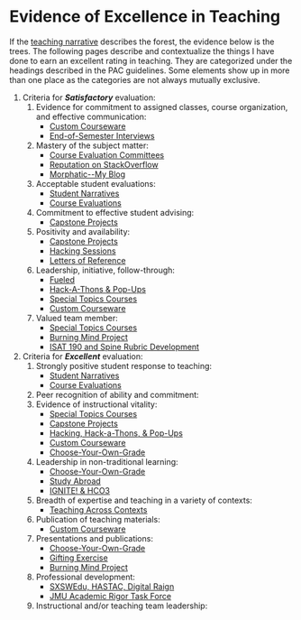 # Evidence of Excellence in Teaching

If the [teaching narrative](/teaching/teaching_narrative.md) describes the forest, the evidence below is the trees. The following pages describe and contextualize the things I have done to earn an excellent rating in teaching. They are categorized under the headings described in the PAC guidelines. Some elements show up in more than one place as the categories are not always mutually exclusive.

1. Criteria for **_Satisfactory_** evaluation:
    1. Evidence for commitment to assigned classes, course organization, and effective communication:
        * [Custom Courseware](/teaching/courseware.md)
        * [End-of-Semester Interviews](/teaching/interviews.md)
    2. Mastery of the subject matter:
        * [Course Evaluation Committees](/service/course_evals.md)
        * [Reputation on StackOverflow](/teaching/stackoverflow.md)
        * [Morphatic--My Blog](/teaching/blog.md)
    3. Acceptable student evaluations:
        * [Student Narratives](/teaching/narratives.md)
        * [Course Evaluations](/teaching/evaluations.md)
    4. Commitment to effective student advising:
        * [Capstone Projects](/teaching/capstones.md)
    5. Positivity and availability:
        * [Capstone Projects](/teaching/capstones.md)
        * [Hacking Sessions](/teaching/hacking.md)
        * [Letters of Reference](/teaching/letters.md)
    6. Leadership, initiative, follow-through:
        * [Fueled](/teaching/fueled.md)
        * [Hack-A-Thons & Pop-Ups](/teaching/hacking.md)
        * [Special Topics Courses](/teaching/special.md)
        * [Custom Courseware](/teaching/courseware.md)
    7. Valued team member:
        * [Special Topics Courses](/teaching/special.md)
        * [Burning Mind Project](/scholarship/burning_mind.md)
        * [ISAT 190 and Spine Rubric Development](/teaching/spine.md)
2. Criteria for **_Excellent_** evaluation:
    1. Strongly positive student response to teaching:
        * [Student Narratives](/teaching/narratives.md)
        * [Course Evaluations](/teaching/evaluations.md)
    2. Peer recognition of ability and commitment:
    3. Evidence of instructional vitality:
        * [Special Topics Courses](/teaching/special.md)
        * [Capstone Projects](/teaching/capstones.md)
        * [Hacking, Hack-a-Thons, & Pop-Ups](/teaching/hacking.md)
        * [Custom Courseware](/teaching/courseware.md)
        * [Choose-Your-Own-Grade](/teaching/cyog.md)
    4. Leadership in non-traditional learning:
        * [Choose-Your-Own-Grade](/teaching/cyog.md)
        * [Study Abroad](/teaching/abroad.md)
        * [IGNITE! & HCO3](/teaching/ignite.md)
    5. Breadth of expertise and teaching in a variety of contexts:
        * [Teaching Across Contexts](/teaching/contexts.md)
    6. Publication of teaching materials:
        * [Custom Courseware](/teaching/courseware.md)
    7. Presentations and publications:
        * [Choose-Your-Own-Grade](/teaching/cyog.md)
        * [Gifting Exercise](/teaching/gifting.md)
        * [Burning Mind Project](/scholarship/burning_mind.md)
    8. Professional development:
        * [SXSWEdu, HASTAC, Digital Raign](/teaching/conferences.md)
        * [JMU Academic Rigor Task Force](/teaching/rigor.md)
    9. Instructional and/or teaching team leadership: